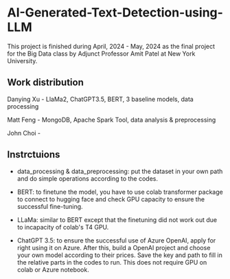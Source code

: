 # AI-Generated-Text-Detection-using-LLM

This project is finished during April, 2024 - May, 2024 as the final project for the Big Data class by Adjunct Professor Amit Patel at New York University.

## Work distribution

Danying Xu - LlaMa2, ChatGPT3.5, BERT, 3 baseline models, data processing

Matt Feng - MongoDB, Apache Spark Tool, data analysis & preprocessing

John Choi - 

## Instrctuions

- data_processing & data_preprocessing: put the dataset in your own path and do simple operations according to the codes.

- BERT: to finetune the model, you have to use colab transformer package to connect to hugging face and check GPU capacity to ensure the successful fine-tuning.

- LLaMa: similar to BERT except that the finetuning did not work out due to incapacity of colab's T4 GPU.

- ChatGPT 3.5: to ensure the successful use of Azure OpenAI, apply for right using it on Azure. After this, build a OpenAI project and choose your own model according to their prices. Save the key and path to fill in the relative parts in the codes to run. This does not require GPU on colab or Azure notebook.

